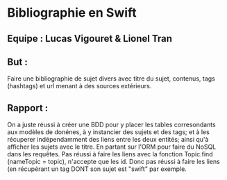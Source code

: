 # Bibliographie en Swift

## Equipe : Lucas Vigouret & Lionel Tran

## But : 
Faire une bibliographie de sujet divers avec titre du sujet, contenus, tags (hashtags) et url menant à des sources extérieurs.

## Rapport : 

On a juste réussi à créer une BDD pour y placer les tables corresondants aux modèles de donénes, 
à y instancier des sujets et des tags; et à les récuperer indépendamment des liens entre les deux entités;
ainsi qu'à afficher les sujets avec le titre. En partant sur l'ORM pour faire du NoSQL dans les requêtes.
Pas réussi à faire les liens avec la fonction Topic.find (nameTopic = topic), n'accepte que les id.
Donc pas réussi à faire les liens (en récupérant un tag DONT son sujet est "swift" par exemple.

